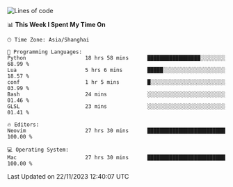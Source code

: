 <!--START_SECTION:waka-->
![Lines of code](https://img.shields.io/badge/From%20Hello%20World%20I%27ve%20Written-294.0%20thousand%20lines%20of%20code-blue)

📊 **This Week I Spent My Time On** 

```text
🕑︎ Time Zone: Asia/Shanghai

💬 Programming Languages: 
Python                   18 hrs 58 mins      █████████████████░░░░░░░░   68.99 % 
Lua                      5 hrs 6 mins        █████░░░░░░░░░░░░░░░░░░░░   18.57 % 
conf                     1 hr 5 mins         █░░░░░░░░░░░░░░░░░░░░░░░░   03.99 % 
Bash                     24 mins             ░░░░░░░░░░░░░░░░░░░░░░░░░   01.46 % 
GLSL                     23 mins             ░░░░░░░░░░░░░░░░░░░░░░░░░   01.41 % 

🔥 Editors: 
Neovim                   27 hrs 30 mins      █████████████████████████   100.00 % 

💻 Operating System: 
Mac                      27 hrs 30 mins      █████████████████████████   100.00 % 
```


 Last Updated on 22/11/2023 12:40:07 UTC
<!--END_SECTION:waka-->
